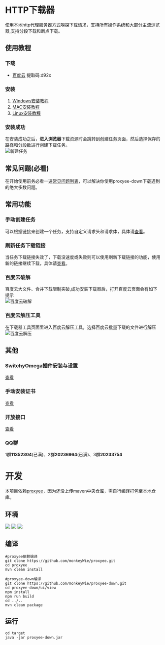 # HTTP下载器
使用本地http代理服务器方式嗅探下载请求，支持所有操作系统和大部分主流浏览器,支持分段下载和断点下载。
## 使用教程
### 下载
- [百度云](https://pan.baidu.com/s/1fgBnWJ0gl6ZkneGkVDIEfQ) 提取码:d92x
### 安装
1. [Windows安装教程](https://github.com/monkeyWie/proxyee-down/blob/master/.guide/windows/read.md)
2. [MAC安装教程](https://github.com/monkeyWie/proxyee-down/blob/master/.guide/mac/read.md)
3. [Linux安装教程](https://github.com/monkeyWie/proxyee-down/blob/master/.guide/linux/read.md)
### 安装成功
在安装成功之后，**进入浏览器**下载资源时会跳转到创建任务页面，然后选择保存的路径和分段数进行创建下载任务。    
![新建任务](https://github.com/monkeyWie/proxyee-down/raw/master/.guide/common/new-task.png)
## 常见问题(**必看**)
在开始使用前务必看一遍[常见问题列表](https://github.com/monkeyWie/proxyee-down/blob/master/.guide/FAQ.md)，可以解决你使用proxyee-down下载遇到的绝大多数问题。
## 常用功能
### 手动创建任务
可以根据链接来创建一个任务，支持自定义请求头和请求体，具体请[查看](https://github.com/monkeyWie/proxyee-down/blob/master/.guide/common/create/read.md)。
### 刷新任务下载链接
当任务下载链接失效了，下载没速度或失败则可以使用刷新下载链接的功能，使用新的链接继续下载，具体请[查看](https://github.com/monkeyWie/proxyee-down/blob/master/.guide/common/refresh/read.md)。
### 百度云破解
百度云大文件、合并下载限制突破,成功安装下载器后，打开百度云页面会有如下提示  
![百度云破解](https://github.com/monkeyWie/proxyee-down/raw/master/.guide/common/bdy-hook.png)
### 百度云解压工具
在下载器工具页面里进入百度云解压工具，选择百度云批量下载的文件进行解压  
![百度云解压](https://github.com/monkeyWie/proxyee-down/raw/master/.guide/common/bdy-unzip.png)
## 其他
### SwitchyOmega插件安装与设置
[查看](https://github.com/monkeyWie/proxyee-down/blob/master/.guide/common/switchy/read.md)
### 手动安装证书
[查看](https://github.com/monkeyWie/proxyee-down/blob/master/.guide/common/ca/read.md)
### 开放接口
[查看](https://github.com/monkeyWie/proxyee-down/blob/master/.guide/common/api/read.md)
### QQ群
1群**11352304**(已满)、2群**20236964**(已满)、3群**20233754**

# 开发
本项目依赖[proxyee](https://github.com/monkeyWie/proxyee)，因为还没上传maven中央仓库，需自行编译打包至本地仓库。
## 环境
  ![](https://img.shields.io/badge/JAVA-1.8%2B-brightgreen.svg) ![](https://img.shields.io/badge/maven-3.0%2B-brightgreen.svg) ![](https://img.shields.io/badge/node.js-8.0%2B-brightgreen.svg)
## 编译
```
#proxyee依赖编译
git clone https://github.com/monkeyWie/proxyee.git
cd proxyee
mvn clean install

#proxyee-down编译
git clone https://github.com/monkeyWie/proxyee-down.git
cd proxyee-down/ui/view
npm install
npm run build
cd ../..
mvn clean package
```
## 运行
```
cd target
java -jar proxyee-down.jar
```
